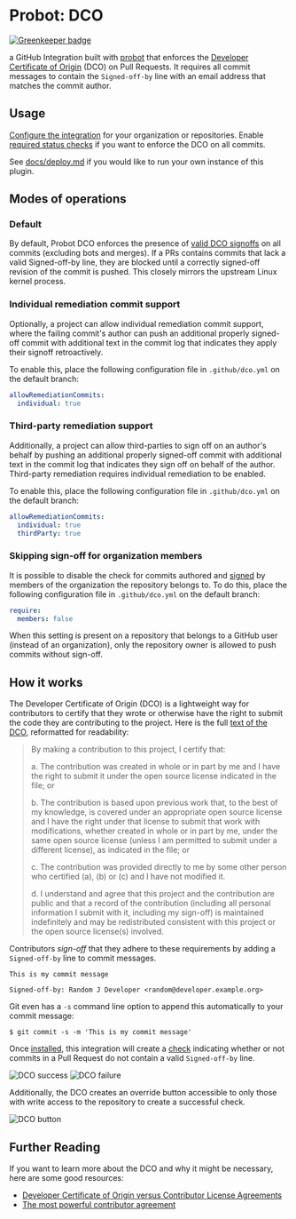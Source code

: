 # Probot: DCO

[![Greenkeeper badge](https://badges.greenkeeper.io/probot/dco.svg)](https://greenkeeper.io/)

a GitHub Integration built with [probot](https://github.com/probot/probot) that enforces the [Developer Certificate of Origin](https://developercertificate.org/) (DCO) on Pull Requests. It requires all commit messages to contain the `Signed-off-by` line with an email address that matches the commit author.

## Usage

[Configure the integration](https://github.com/apps/dco) for your organization or repositories. Enable [required status checks](docs/required-statuses.md) if you want to enforce the DCO on all commits.

See [docs/deploy.md](docs/deploy.md) if you would like to run your own instance of this plugin.

## Modes of operations

### Default

By default, Probot DCO enforces the presence of [valid DCO signoffs](#how-it-works) on all commits (excluding bots and merges). If a PRs contains commits that lack a valid Signed-off-by line, they are blocked until a correctly signed-off revision of the commit is pushed. This closely mirrors the upstream Linux kernel process.

### Individual remediation commit support

Optionally, a project can allow individual remediation commit support, where the failing commit's author can push an additional properly signed-off commit with additional text in the commit log that indicates they apply their signoff retroactively.

To enable this, place the following configuration file in `.github/dco.yml` on the default branch:

```yaml
allowRemediationCommits:
  individual: true
```

### Third-party remediation support

Additionally, a project can allow third-parties to sign off on an author's behalf by pushing an additional properly signed-off commit with additional text in the commit log that indicates they sign off on behalf of the author. Third-party remediation requires individual remediation to be enabled.

To enable this, place the following configuration file in `.github/dco.yml` on the default branch:

```yaml
allowRemediationCommits:
  individual: true
  thirdParty: true
```

### Skipping sign-off for organization members

It is possible to disable the check for commits authored and [signed](https://help.github.com/articles/signing-commits-using-gpg/) by members of the organization the repository belongs to. To do this, place the following configuration file in `.github/dco.yml` on the default branch:

```yaml
require:
  members: false
```

When this setting is present on a repository that belongs to a GitHub user (instead of an organization), only the repository owner is allowed to push commits without sign-off.

## How it works

The Developer Certificate of Origin (DCO) is a lightweight way for contributors to certify that they wrote or otherwise have the right to submit the code they are contributing to the project. Here is the full [text of the DCO](https://developercertificate.org/), reformatted for readability:

> By making a contribution to this project, I certify that:
>
> a. The contribution was created in whole or in part by me and I have the right to submit it under the open source license indicated in the file; or
>
> b. The contribution is based upon previous work that, to the best of my knowledge, is covered under an appropriate open source license and I have the right under that license to submit that work with modifications, whether created in whole or in part by me, under the same open source license (unless I am permitted to submit under a different license), as indicated in the file; or
>
> c. The contribution was provided directly to me by some other person who certified (a), (b) or (c) and I have not modified it.
>
> d. I understand and agree that this project and the contribution are public and that a record of the contribution (including all personal information I submit with it, including my sign-off) is maintained indefinitely and may be redistributed consistent with this project or the open source license(s) involved.

Contributors _sign-off_ that they adhere to these requirements by adding a `Signed-off-by` line to commit messages.

```
This is my commit message

Signed-off-by: Random J Developer <random@developer.example.org>
```

Git even has a `-s` command line option to append this automatically to your commit message:

```
$ git commit -s -m 'This is my commit message'
```

Once [installed](#usage), this integration will create a [check](https://developer.github.com/v3/checks/runs/) indicating whether or not commits in a Pull Request do not contain a valid `Signed-off-by` line.

![DCO success](https://user-images.githubusercontent.com/13410355/42352738-35f4e690-8071-11e8-9c8c-260e5868bfc8.png)
![DCO failure](https://user-images.githubusercontent.com/13410355/42352794-85fe1c9c-8071-11e8-834a-05a4aeb8cc90.png)

Additionally, the DCO creates an override button accessible to only those with write access to the repository to create a successful check.

![DCO button](https://user-images.githubusercontent.com/13410355/42353254-3bfa266a-8074-11e8-80b4-18760c5efeee.png)

## Further Reading

If you want to learn more about the DCO and why it might be necessary, here are some good resources:

- [Developer Certificate of Origin versus Contributor License Agreements](https://julien.ponge.org/blog/developer-certificate-of-origin-versus-contributor-license-agreements/)
- [The most powerful contributor agreement](https://lwn.net/Articles/592503/)
